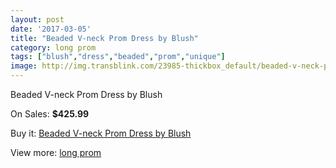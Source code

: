```yaml
---
layout: post
date: '2017-03-05'
title: "Beaded V-neck Prom Dress by Blush"
category: long prom
tags: ["blush","dress","beaded","prom","unique"]
image: http://img.transblink.com/23985-thickbox_default/beaded-v-neck-prom-dress-by-blush.jpg
---
```

Beaded V-neck Prom Dress by Blush

On Sales: **$425.99**
<a href="https://www.transblink.com/en/long-prom/7607-beaded-v-neck-prom-dress-by-blush.html"><amp-img layout="responsive" width="600" height="600" src="//img.transblink.com/23985-thickbox_default/beaded-v-neck-prom-dress-by-blush.jpg" alt="Beaded V-neck Prom Dress by Blush 0" /></a>
<a href="https://www.transblink.com/en/long-prom/7607-beaded-v-neck-prom-dress-by-blush.html"><amp-img layout="responsive" width="600" height="600" src="//img.transblink.com/23989-thickbox_default/beaded-v-neck-prom-dress-by-blush.jpg" alt="Beaded V-neck Prom Dress by Blush 1" /></a>
<a href="https://www.transblink.com/en/long-prom/7607-beaded-v-neck-prom-dress-by-blush.html"><amp-img layout="responsive" width="600" height="600" src="//img.transblink.com/23988-thickbox_default/beaded-v-neck-prom-dress-by-blush.jpg" alt="Beaded V-neck Prom Dress by Blush 2" /></a>
<a href="https://www.transblink.com/en/long-prom/7607-beaded-v-neck-prom-dress-by-blush.html"><amp-img layout="responsive" width="600" height="600" src="//img.transblink.com/23987-thickbox_default/beaded-v-neck-prom-dress-by-blush.jpg" alt="Beaded V-neck Prom Dress by Blush 3" /></a>
<a href="https://www.transblink.com/en/long-prom/7607-beaded-v-neck-prom-dress-by-blush.html"><amp-img layout="responsive" width="600" height="600" src="//img.transblink.com/23986-thickbox_default/beaded-v-neck-prom-dress-by-blush.jpg" alt="Beaded V-neck Prom Dress by Blush 4" /></a>

Buy it: [Beaded V-neck Prom Dress by Blush](https://www.transblink.com/en/long-prom/7607-beaded-v-neck-prom-dress-by-blush.html "Beaded V-neck Prom Dress by Blush")

View more: [long prom](https://www.transblink.com/en/58-long-prom "long prom")
